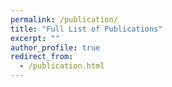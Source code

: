 ```yaml
---
permalink: /publication/
title: "Full List of Publications"
excerpt: ""
author_profile: true
redirect_from: 
  - /publication.html
---
```


<div id="show_bib"></div>

<script src="https://cdn.jsdelivr.net/npm/jquery@3.7.1/dist/jquery.min.js"></script>
<script src="/assets/js/bibtex_js.js"></script>
<script>
    // load the bibtex file from the server: /assets/bibtex/myref.bib
    let bibtex_file = "/assets/bibtex/myref.bib";
    let myname = "Yuqiang Sun";
    let parser = new BibtexParser();
    var fixValue = function (value) {
        value = value.replace(/\\glqq\s?/g, "&bdquo;");
        value = value.replace(/\\grqq\s?/g, '&rdquo;');
        value = value.replace(/\\ /g, '&nbsp;');
        value = value.replace(/\\url/g, '');
        value = value.replace(/---/g, '&mdash;');
        value = value.replace(/{\\"a}/g, '&auml;');
        value = value.replace(/\{\\"o\}/g, '&ouml;');
        value = value.replace(/{\\"u}/g, '&uuml;');
        value = value.replace(/{\\"A}/g, '&Auml;');
        value = value.replace(/{\\"O}/g, '&Ouml;');
        value = value.replace(/{\\"U}/g, '&Uuml;');
        value = value.replace(/\\ss/g, '&szlig;');
        value = value.replace(/\{(.*?)\}/g, '$1');
        return value;
    }
    var ccfBadge = function(value){
        if (value == "A"){
            var badge = "<img src='https://img.shields.io/badge/CCF-A-red?style=flat-square'>"
        }else if (value == "B"){
            var badge = "<img src='https://img.shields.io/badge/CCF-B-blue?style=flat-square'>"
        }else if (value == "C"){
            var badge = "<img src='https://img.shields.io/badge/CCF-C-green?style=flat-square'>"
        }else{
            var badge = ""
        }
        return badge;
    }
    var awardBadge = function(value){
        var badge = "<img src='https://img.shields.io/badge/" + value + "-gold?style=flat-square'>";
        return badge;
    }
    var authorBold = function(value){
        // first split by end
        var authors = value.split(" and ");
        // for each author, if the author name contains comma, then remove the comma and change the order
        for (var i = 0; i < authors.length; i++){
            var author = authors[i];
            if (author.indexOf(",") > 0){
                var name = author.split(",");
                authors[i] = name[1].trim() + " " + name[0].trim();
            }
        }
        // finally, join the authors and bold the name in myname
        var author = authors.join(", ");
        author = author.replace(myname, "<b>" + myname + "</b>");
        return author;
    }
    function getRemote(remote_url) {
    return $.ajax({
        type: "GET",
        url: remote_url,
        async: false
    }).responseText;
}   bibtex_string = getRemote(bibtex_file);
    parser.setInput(bibtex_string);
    parser.bibtex();
    let entries = Object.values(parser.getEntries());
    let html = "<ul>";
    // sort by year, descending
    entries.sort(function(a, b) {
        return b["YEAR"] - a["YEAR"];
    });
    let prev_year = 0;
    for(let entry of entries) {
        let title = fixValue(entry["TITLE"]);
        let author = fixValue(entry["AUTHOR"]);
        let year = entry["YEAR"];
        if ("JOURNAL" in entry) {
            var venue = fixValue(entry["JOURNAL"]);
        } else if ("BOOKTITLE" in entry) {
            var venue = fixValue(entry["BOOKTITLE"]);
        } else if ("SCHOOL" in entry) {
            var venue = fixValue(entry["SCHOOL"]);
        } else if ("PUBLISHER" in entry) {
            var venue = fixValue(entry["PUBLISHER"]);
        } else {
            var venue = "";
        }
        if ("CCF" in entry) {
            var ccf = ccfBadge(entry["CCF"]);
        } else {
            var ccf = "";
        }
        if ("award" in entry){
            var award = awardBadge(entry["award"]);
        } else {
            var award = "";
        }
        if("OPENSOURCE" in entry){
            var opensource = "<li>This paper is open-sourced at <a href='" + entry["OPENSOURCE"] + "'>this website</a>.</li>";
        }else{
            var opensource = "";
        }
        html += "<li>";
        html += "<span>" + year + ", " + title + "</span>\n" + ccf + award;
        html += "<ul>";
        html += "<li>" + authorBold(author) + "</li>";
        html += "<li>" + venue + "</li>";
        html += opensource;
        html += "</ul>";
        html += "</li>";
    }
    html += "</ul>";
    document.getElementById("show_bib").innerHTML = html;
</script>

